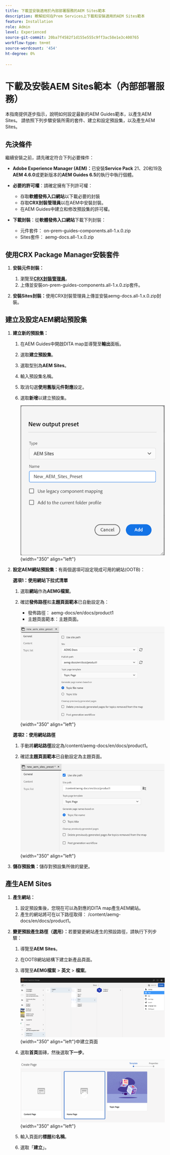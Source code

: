 ```yaml
---
title: 下載並安裝適用於內部部署服務的AEM Sites範本
description: 瞭解如何在Prem Services上下載和安裝適用的AEM Sites範本
feature: Installation
role: Admin
level: Experienced
source-git-commit: 20ba7f4582f1d155e555c9ff3ac58e1e3c400765
workflow-type: tm+mt
source-wordcount: '454'
ht-degree: 0%

---
```


# 下載及安裝AEM Sites範本（內部部署服務）

本指南提供逐步指示，說明如何設定最新的AEM Guides範本，以產生AEM Sites。 請依照下列步驟安裝所需的套件、建立和設定預設集，以及產生AEM Sites。

## 先決條件

繼續安裝之前，請先確定符合下列必要條件：

- **Adobe Experience Manager (AEM)：**&#x200B;已安裝&#x200B;**Service Pack** 21、20和19及&#x200B;**AEM 4.6.0**&#x200B;或更新版本的&#x200B;**AEM Guides 6.5**&#x200B;的執行中執行個體。

- **必要的許可權**：請確定擁有下列許可權：

   - 存取&#x200B;**軟體發佈入口網站**&#x200B;以下載必要的封裝
   - 存取&#x200B;**CRX封裝管理員**&#x200B;以在AEM中安裝封裝。
   - 在AEM Guides中建立和修改預設集的許可權。

- **下載封裝**：從&#x200B;**軟體發佈入口網站**&#x200B;下載下列封裝：

   - 元件套件： on-prem-guides-components.all-1.x.0.zip
   - Sites套件： aemg-docs.all-1.x.0.zip

## 使用CRX Package Manager安裝套件

1. **安裝元件封裝：**
   1. 瀏覽至&#x200B;[**CRX封裝管理員**](http://<your-aem-instance>/crx/packmgr)。
   2. 上傳並安裝on-prem-guides-components.all-1.x.0.zip套件。

2. **安裝Sites封裝：**&#x200B;使用CRX封裝管理員上傳並安裝aemg-docs.all-1.x.0.zip封裝。


## 建立及設定AEM網站預設集

1. **建立新的預設集：**
   1. 在AEM Guides中開啟DITA map並導覽至&#x200B;**輸出**&#x200B;面板。
   2. 選取&#x200B;**建立預設集**。
   3. 選取型別為&#x200B;**AEM Sites**。
   4. 輸入預設集名稱。
   5. 取消勾選&#x200B;**使用舊版元件對應**&#x200B;設定。
   6. 選取&#x200B;**新增**&#x200B;以建立預設集。

      ![新的輸出預設集對話方塊](/help/product-guide/knowledge-base/kb-articles/assets/publishing/new-output-preset.png){width="350" align="left"}


2. **設定AEM網站預設集：**&#x200B;有兩個選項可設定現成可用的網站(OOTB)：

   **選項1：使用網站下拉式清單**

   1. 選取&#x200B;**網站**&#x200B;作為&#x200B;**AEMG檔案**。
   2. 確認&#x200B;**發佈路徑**&#x200B;和&#x200B;**主題頁面範本**&#x200B;已自動設定為：
      - 發佈路徑： aemg-docs/en/docs/product1
      - 主題頁面範本：主題頁面。

      ![使用網站下拉式清單](/help/product-guide/knowledge-base/kb-articles/assets/publishing/use-site-dropdown.png){width="350" align="left"}

   **選項2：使用網站路徑**

   1. 手動將&#x200B;**網站路徑**&#x200B;設定為/content/aemg-docs/en/docs/product1。
   2. 確認&#x200B;**主題頁面範本**&#x200B;已自動設定為主題頁面。

      ![使用網站路徑](/help/product-guide/knowledge-base/kb-articles/assets/publishing/use-site-path.png){width="350" align="left"}

3. **儲存預設集：**&#x200B;儲存對預設集所做的變更。

## 產生AEM Sites

1. **產生網站：**
   1. 設定預設集後，您現在可以為對應的DITA map產生AEM網站。
   2. 產生的網站將可在以下路徑取得： /content/aemg-docs/en/docs/product1。
2. **變更預設產生路徑（選用）：**&#x200B;若要變更網站產生的預設路徑，請執行下列步驟：

   1. 導覽至&#x200B;**AEM Sites**。
   2. 在OOTB網站結構下建立新產品頁面。
   3. 導覽至&#x200B;**AEMG檔案** > **英文** > **檔案**。

      ![在AEM網站結構](/help/product-guide/knowledge-base/kb-articles/assets/publishing/create-new-page.png){width="350" align="left"}中建立頁面

   4. 選取&#x200B;**首頁**&#x200B;圖磚，然後選取&#x200B;**下一步**。

      ![選取首頁拼貼](/help/product-guide/knowledge-base/kb-articles/assets/publishing/home-page-tile.png){width="350" align="left"}

   5. 輸入頁面的&#x200B;**標題**&#x200B;和&#x200B;**名稱**。
   6. 選取「**建立**」。

